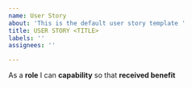 ```yaml
---
name: User Story
about: 'This is the default user story template '
title: USER STORY <TITLE>
labels: ''
assignees: ''

---
```


As a **role** I can **capability** so that **received benefit**
